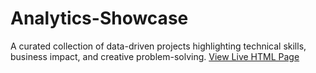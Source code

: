 # Analytics-Showcase
A curated collection of data-driven projects highlighting technical skills, business impact, and creative problem-solving.
[View Live HTML Page](https://dkanawat.github.io/Analytics-Showcase/Project_Portfolio.html)

